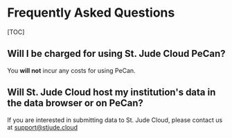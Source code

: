 # Frequently Asked Questions

[TOC]

## Will I be charged for using St. Jude Cloud PeCan?

You **will not** incur any costs for using PeCan.

## Will St. Jude Cloud host my institution's data in the data browser or on PeCan?

If you are interested in submitting data to St. Jude Cloud, please contact us at
support@stjude.cloud